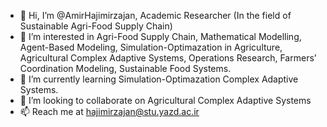 - 👋 Hi, I’m @AmirHajimirzajan, Academic Researcher (In the field of Sustainable Agri-Food Supply Chain)
- 👀 I’m interested in Agri-Food Supply Chain, Mathematical Modelling, Agent-Based Modeling, Simulation-Optimazation in Agriculture, Agricultural Complex Adaptive Systems, Operations Research, Farmers’ Coordination Modeling,  Sustainable Food Systems.
- 🌱 I’m currently learning Simulation-Optimazation Complex Adaptive Systems.
- 💞️ I’m looking to collaborate on Agricultural Complex Adaptive Systems
- 📫 Reach me at hajimirzajan@stu.yazd.ac.ir

<!---
AmirHajimirzajan/AmirHajimirzajan is a ✨ special ✨ repository because its `README.md` (this file) appears on your GitHub profile.
You can click the Preview link to take a look at your changes.
--->
